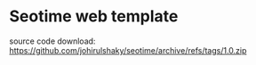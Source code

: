# Seotime  web template
source code download: https://github.com/johirulshaky/seotime/archive/refs/tags/1.0.zip
